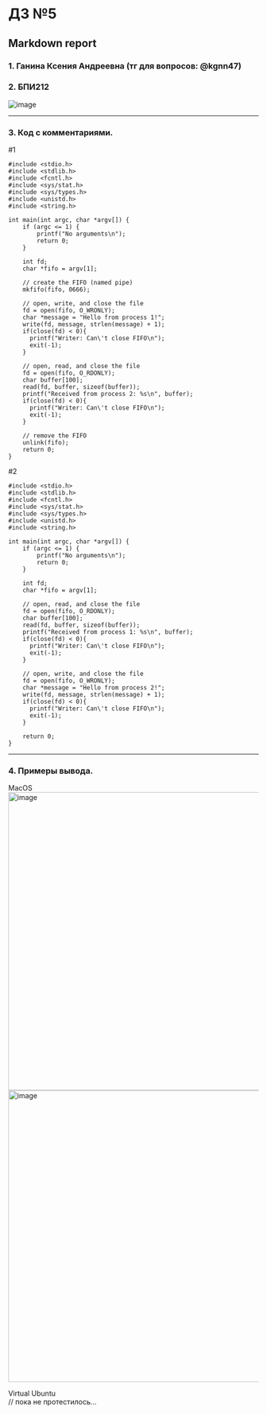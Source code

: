 #  ДЗ №5 #
## Markdown report <br> ##

### 1. Ганина Ксения Андреевна (тг для вопросов: @kgnn47) <br> ###
### 2. БПИ212 <br> ###

![image](https://user-images.githubusercontent.com/114473740/219975613-a4d4aeba-7419-43b9-b520-47e1cac55bcd.png)
________________________

### 3. Код с комментариями. <br> ###

#1

```с
#include <stdio.h>
#include <stdlib.h>
#include <fcntl.h>
#include <sys/stat.h>
#include <sys/types.h>
#include <unistd.h>
#include <string.h>

int main(int argc, char *argv[]) {
    if (argc <= 1) {
        printf("No arguments\n");
        return 0;
    }

    int fd;
    char *fifo = argv[1];

    // create the FIFO (named pipe)
    mkfifo(fifo, 0666);

    // open, write, and close the file
    fd = open(fifo, O_WRONLY);
    char *message = "Hello from process 1!";
    write(fd, message, strlen(message) + 1);
    if(close(fd) < 0){
      printf("Writer: Can\'t close FIFO\n"); 
      exit(-1);
    }

    // open, read, and close the file
    fd = open(fifo, O_RDONLY);
    char buffer[100];
    read(fd, buffer, sizeof(buffer));
    printf("Received from process 2: %s\n", buffer);
    if(close(fd) < 0){
      printf("Writer: Can\'t close FIFO\n"); 
      exit(-1);
    }

    // remove the FIFO
    unlink(fifo);
    return 0;
}
```

#2

```с
#include <stdio.h>
#include <stdlib.h>
#include <fcntl.h>
#include <sys/stat.h>
#include <sys/types.h>
#include <unistd.h>
#include <string.h>

int main(int argc, char *argv[]) {
    if (argc <= 1) {
        printf("No arguments\n");
        return 0;
    }
    
    int fd;
    char *fifo = argv[1];

    // open, read, and close the file
    fd = open(fifo, O_RDONLY);
    char buffer[100];
    read(fd, buffer, sizeof(buffer));
    printf("Received from process 1: %s\n", buffer);
    if(close(fd) < 0){
      printf("Writer: Can\'t close FIFO\n"); 
      exit(-1);
    }

    // open, write, and close the file
    fd = open(fifo, O_WRONLY);
    char *message = "Hello from process 2!";
    write(fd, message, strlen(message) + 1);
    if(close(fd) < 0){
      printf("Writer: Can\'t close FIFO\n"); 
      exit(-1);
    }

    return 0;
}

```
________________________

### 4. Примеры вывода. <br> ###

MacOS <br>
<img width="600" alt="image" src="https://user-images.githubusercontent.com/114473740/220061988-d260a0e6-1165-4bb3-bdff-6c438bdb1612.png">
<img width="587" alt="image" src="https://user-images.githubusercontent.com/114473740/220062517-58e663c5-3346-4cc2-98d8-739fbc0aa367.png">

Virtual Ubuntu <br>
// пока не протестилось...


